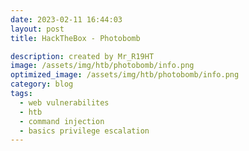 ```yaml
---
date: 2023-02-11 16:44:03
layout: post
title: HackTheBox - Photobomb

description: created by Mr_R19HT
image: /assets/img/htb/photobomb/info.png
optimized_image: /assets/img/htb/photobomb/info.png
category: blog
tags:
  - web vulnerabilites
  - htb
  - command injection
  - basics privilege escalation
---
```

